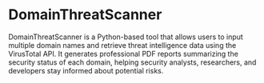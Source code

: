 # DomainThreatScanner
DomainThreatScanner is a Python-based tool that allows users to input multiple domain names and retrieve threat intelligence data using the VirusTotal API. It generates professional PDF reports summarizing the security status of each domain, helping security analysts, researchers, and developers stay informed about potential risks.
